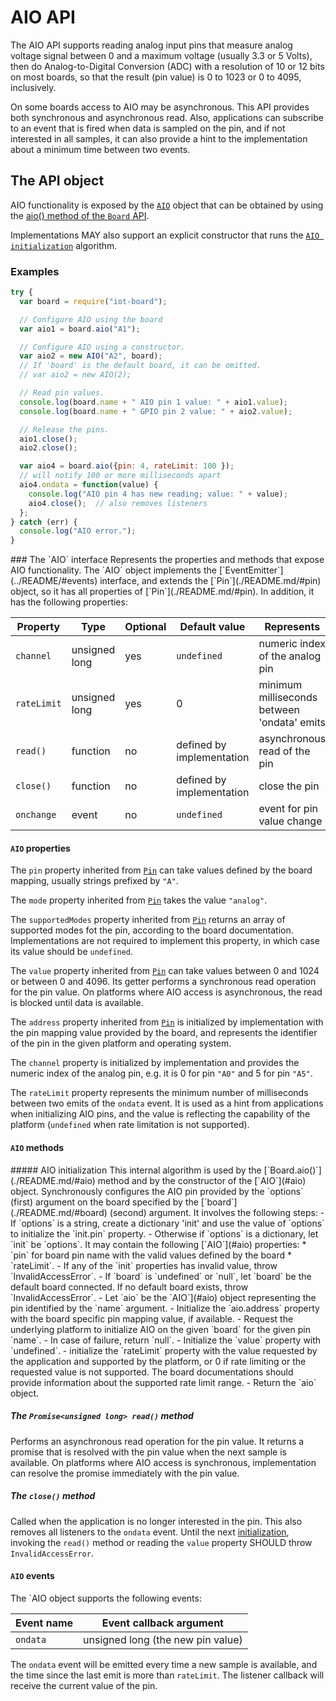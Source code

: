 AIO API
=======

The AIO API supports reading analog input pins that measure analog voltage signal between 0 and a maximum voltage (usually 3.3 or 5 Volts), then do Analog-to-Digital Conversion (ADC) with a resolution of 10 or 12 bits on most boards, so that the result (pin value) is 0 to 1023 or 0 to 4095, inclusively.

On some boards access to AIO may be asynchronous. This API provides both synchronous and asynchronous read. Also, applications can subscribe to an event that is fired when data is sampled on the pin, and if not interested in all samples, it can also provide a hint to the implementation about a minimum time between two events.

The API object
--------------
AIO functionality is exposed by the [`AIO`](#aio) object that can be obtained by using the [aio() method of the `Board` API](./README.md/#aio).

Implementations MAY also support an explicit constructor that runs the [`AIO initialization`](#init) algorithm.

### Examples

```javascript
try {
  var board = require("iot-board");

  // Configure AIO using the board
  var aio1 = board.aio("A1");

  // Configure AIO using a constructor.
  var aio2 = new AIO("A2", board);
  // If 'board' is the default board, it can be omitted.
  // var aio2 = new AIO(2);

  // Read pin values.
  console.log(board.name + " AIO pin 1 value: " + aio1.value);
  console.log(board.name + " GPIO pin 2 value: " + aio2.value);

  // Release the pins.
  aio1.close();
  aio2.close();

  var aio4 = board.aio({pin: 4, rateLimit: 100 });
  // will notify 100 or more milliseconds apart
  aio4.ondata = function(value) {
    console.log("AIO pin 4 has new reading; value: " + value);
    aio4.close();  // also removes listeners
  };
} catch (err) {
  console.log("AIO error.");
}
```

<a name="aio">
### The `AIO` interface
Represents the properties and methods that expose AIO functionality. The `AIO` object implements the [`EventEmitter`](../README/#events) interface, and extends the [`Pin`](./README.md/#pin) object, so it has all properties of [`Pin`](./README.md/#pin). In addition, it has the following properties:

| Property   | Type   | Optional | Default value | Represents |
| ---        | ---    | ---      | ---           | ---        |
| `channel`  | unsigned long | yes   | `undefined` | numeric index of the analog pin |
| `rateLimit` | unsigned long | yes   | 0 | minimum milliseconds between 'ondata' emits |
| `read()`   | function | no | defined by implementation | asynchronous read of the pin |
| `close()`  | function | no | defined by implementation | close the pin |
| `onchange` | event | no       | `undefined`   | event for pin value change |

#### `AIO` properties

The `pin` property inherited from [`Pin`](./README.md/#pin) can take values defined by the board mapping, usually strings prefixed by `"A"`.

The `mode` property inherited from [`Pin`](./README.md/#pin) takes the value `"analog"`.

The `supportedModes` property inherited from [`Pin`](./README.md/#pin) returns an array of supported modes fot the pin, according to the board documentation. Implementations are not required to implement this property, in which case its value should be `undefined`.

The `value` property inherited from [`Pin`](./README.md/#pin) can take values between 0 and 1024 or between 0 and 4096. Its getter performs a synchronous read operation for the pin value. On platforms where AIO access is asynchronous, the read is blocked until data is available.

The `address` property inherited from [`Pin`](./README.md/#pin) is initialized by implementation with the pin mapping value provided by the board, and represents the identifier of the pin in the given platform and operating system.

The `channel` property is initialized by implementation and provides the numeric index of the analog pin, e.g. it is 0 for pin `"A0"` and 5 for pin `"A5"`.

The `rateLimit` property represents the minimum number of milliseconds between two emits of the `ondata` event. It is used as a hint from applications when initializing AIO pins, and the value is reflecting the capability of the platform (`undefined` when rate limitation is not supported).

#### `AIO` methods

<a name="init">
##### AIO initialization
This internal algorithm is used by the [`Board.aio()`](./README.md/#aio) method and by the constructor of the [`AIO`](#aio) object. Synchronously configures the AIO pin provided by the `options` (first) argument on the board specified by the [`board`](./README.md/#board) (second) argument. It involves the following steps:
- If `options` is a string, create a dictionary 'init' and use the value of `options` to initialize the `init.pin` property.
- Otherwise if `options` is a dictionary, let `init` be `options`. It may contain the following [`AIO`](#aio) properties:
  * `pin` for board pin name with the valid values defined by the board
  * `rateLimit`.
- If any of the `init` properties has invalid value, throw `InvalidAccessError`.
- If `board` is `undefined` or `null`, let `board` be the default board connected. If no default board exists, throw `InvalidAccessError`.
- Let `aio` be the `AIO`](#aio) object representing the pin identified by the `name` argument.
- Initialize the `aio.address` property with the board specific pin mapping value, if available.
- Request the underlying platform to initialize AIO on the given `board` for the given pin `name`.
- In case of failure, return `null`.
- Initialize the `value` property with `undefined`.
- initialize the `rateLimit` property with the value requested by the application and supported by the platform, or 0 if rate limiting or the requested value is not supported. The board documentations should provide information about the supported rate limit range.
- Return the `aio` object.

##### The `Promise<unsigned long> read()` method
Performs an asynchronous read operation for the pin value. It returns a promise that is resolved with the pin value when the next sample is available. On platforms where AIO access is synchronous, implementation can resolve the promise immediately with the pin value.

##### The `close()` method
Called when the application is no longer interested in the pin. This also removes all listeners to the `ondata` event. Until the next [initialization](#init), invoking the `read()` method or reading the `value` property SHOULD throw `InvalidAccessError`.


#### `AIO` events
The `AIO object supports the following events:

| Event name        | Event callback argument |
| --------------    | ----------------------- |
| `ondata`          | unsigned long (the new pin value) |

The `ondata` event will be emitted every time a new sample is available, and the time since the last emit is more than `rateLimit`. The listener callback will receive the current value of the pin.
